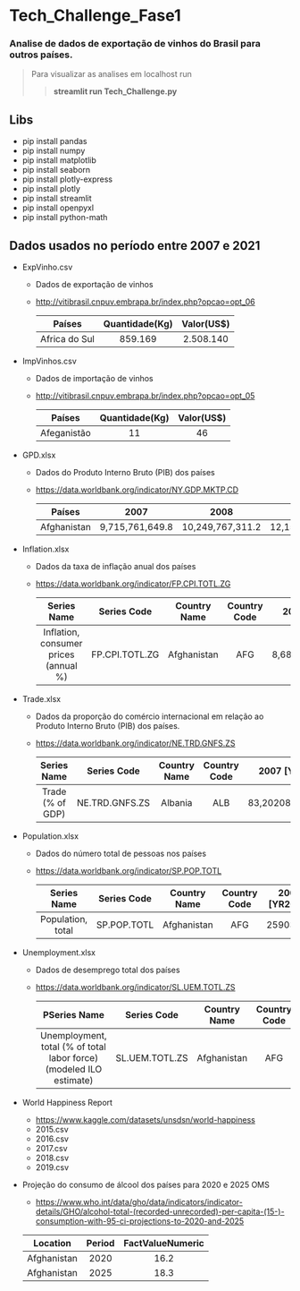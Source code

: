 # Tech_Challenge_Fase1
### Analise de dados de exportação de vinhos do Brasil para outros países.

> Para visualizar as analises em localhost run
>> **streamlit run Tech_Challenge.py**

## Libs

- pip install pandas
- pip install numpy
- pip install matplotlib
- pip install seaborn
- pip install plotly-express
- pip install plotly
- pip install streamlit 
- pip install openpyxl
- pip install python-math

## Dados usados no período entre 2007 e 2021

- ExpVinho.csv
  - Dados de exportação de vinhos
  - <http://vitibrasil.cnpuv.embrapa.br/index.php?opcao=opt_06>

    Países   | Quantidade(Kg) | Valor(US$)
    :---------: | :------: | :-----:
    Africa do Sul | 859.169  | 2.508.140
  
- ImpVinhos.csv
  - Dados de importação de vinhos
  - <http://vitibrasil.cnpuv.embrapa.br/index.php?opcao=opt_05>
  
    Países   | Quantidade(Kg) | Valor(US$)
    :---------: | :------: | :-----:
    Afeganistão | 11  | 46

- GPD.xlsx
  - Dados do Produto Interno Bruto (PIB) dos países
  - <https://data.worldbank.org/indicator/NY.GDP.MKTP.CD>
  
    Países   | 2007 | 2008 | 2009
    :---------: | :------: | :-----: | :-----:
    Afghanistan | 9,715,761,649.8  | 10,249,767,311.2 | 12,154,835,707.9

- Inflation.xlsx
  - Dados da taxa de inflação anual dos países
  - <https://data.worldbank.org/indicator/FP.CPI.TOTL.ZG>
  
    Series Name | Series Code | Country Name | Country Code | 2007 [YR2007]
    :---------: | :------: | :-----: | :-----: | :-----:
    Inflation, consumer prices (annual %) | FP.CPI.TOTL.ZG  | Afghanistan | AFG | 8,68057078513406

- Trade.xlsx
  - Dados da proporção do comércio internacional em relação ao Produto Interno Bruto (PIB) dos países.
  - <https://data.worldbank.org/indicator/NE.TRD.GNFS.ZS>
  
    Series Name | Series Code | Country Name | Country Code | 2007 [YR2007]
    :---------: | :------: | :-----: | :-----: | :-----:
    Trade (% of GDP) | NE.TRD.GNFS.ZS  | Albania | ALB | 83,2020801053931

- Population.xlsx
  - Dados do número total de pessoas nos países
  - <https://data.worldbank.org/indicator/SP.POP.TOTL>
  
    Series Name | Series Code | Country Name | Country Code | 2007 [YR2007]
    :---------: | :------: | :-----: | :-----: | :-----:
    Population, total | SP.POP.TOTL  | Afghanistan | AFG | 25903301

- Unemployment.xlsx
  - Dados de desemprego total dos países
  - <https://data.worldbank.org/indicator/SL.UEM.TOTL.ZS>  

    PSeries Name | Series Code | Country Name | Country Code | 2007 [YR2007]
    :---------: | :------: | :-----: | :-----: | :-----:
    Unemployment, total (% of total labor force) (modeled ILO estimate) | SL.UEM.TOTL.ZS  | Afghanistan | AFG | 8,108

- World Happiness Report
  - <https://www.kaggle.com/datasets/unsdsn/world-happiness>
  - 2015.csv
  - 2016.csv
  - 2017.csv
  - 2018.csv
  - 2019.csv

- Projeção do consumo de álcool dos países para 2020 e 2025 OMS
  - <https://www.who.int/data/gho/data/indicators/indicator-details/GHO/alcohol-total-(recorded-unrecorded)-per-capita-(15-)-consumption-with-95-ci-projections-to-2020-and-2025>
  
  Location | Period | FactValueNumeric
  :---------: | :------: | :-----:
  Afghanistan | 2020 | 16.2
  Afghanistan | 2025 | 18.3

